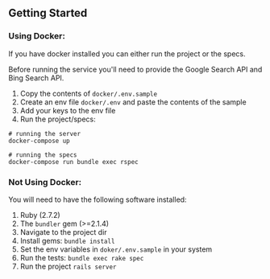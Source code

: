 ## Getting Started

### Using Docker:
If you have docker installed you can either run the project or the specs.

Before running the service you'll need to provide the Google Search API and Bing Search API.

1. Copy the contents of `docker/.env.sample`
2. Create an env file `docker/.env` and paste the contents of the sample
3. Add your keys to the env file
4. Run the project/specs:

```
# running the server
docker-compose up

# running the specs
docker-compose run bundle exec rspec
```

### Not Using Docker:
You will need to have the following software installed:

1. Ruby (2.7.2)
2. The `bundler` gem (>=2.1.4)
3. Navigate to the project dir
4. Install gems: `bundle install`
5. Set the env variables in `doker/.env.sample` in your system
6. Run the tests: `bundle exec rake spec`
7. Run the project `rails server`
